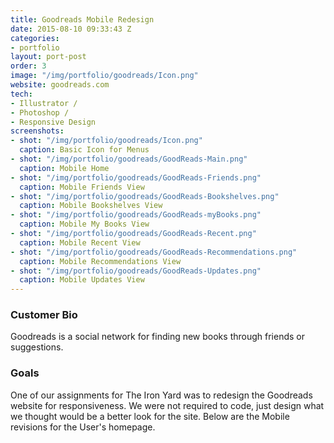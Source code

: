```yaml
---
title: Goodreads Mobile Redesign
date: 2015-08-10 09:33:43 Z
categories:
- portfolio
layout: port-post
order: 3
image: "/img/portfolio/goodreads/Icon.png"
website: goodreads.com
tech:
- Illustrator /
- Photoshop /
- Responsive Design
screenshots:
- shot: "/img/portfolio/goodreads/Icon.png"
  caption: Basic Icon for Menus
- shot: "/img/portfolio/goodreads/GoodReads-Main.png"
  caption: Mobile Home
- shot: "/img/portfolio/goodreads/GoodReads-Friends.png"
  caption: Mobile Friends View
- shot: "/img/portfolio/goodreads/GoodReads-Bookshelves.png"
  caption: Mobile Bookshelves View
- shot: "/img/portfolio/goodreads/GoodReads-myBooks.png"
  caption: Mobile My Books View
- shot: "/img/portfolio/goodreads/GoodReads-Recent.png"
  caption: Mobile Recent View
- shot: "/img/portfolio/goodreads/GoodReads-Recommendations.png"
  caption: Mobile Recommendations View
- shot: "/img/portfolio/goodreads/GoodReads-Updates.png"
  caption: Mobile Updates View
---
```


### Customer Bio

Goodreads is a social network for finding new books through friends or suggestions.

### Goals

One of our assignments for The Iron Yard was to redesign the Goodreads website for responsiveness. We were not required to code, just design what we thought would be a better look for the site. Below are the Mobile revisions for the User's homepage.








